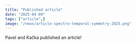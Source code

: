 ```yaml
---
title: "Published article"
date: "2025-04-09"
tags: ["article",]
image: "/news/article-spectro-temporal-symmetry-2025.png"
---
```


Pavel and Kačka published an article!